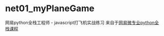 # net01_myPlaneGame
网易python全栈工程师 - javascript打飞机实战练习
来自于[网易微专业python全栈课程](https://course.study.163.com/480000005355882/learning)
